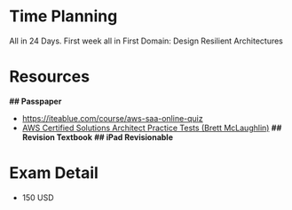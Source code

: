 # Time Planning
All in 24 Days.
First week all in First Domain: Design Resilient Architectures

# Resources
 **## Passpaper**
 - https://iteablue.com/course/aws-saa-online-quiz
 - [AWS Certified Solutions Architect Practice Tests (Brett McLaughlin)](../other/AWS%20Certified%20Solutions%20Architect%20Practice%20Tests%20(Brett%20McLaughlin)%20(Z-Library).pdf)
**## Revision Textbook**
**## iPad Revisionable**
 

# Exam Detail
- 150 USD